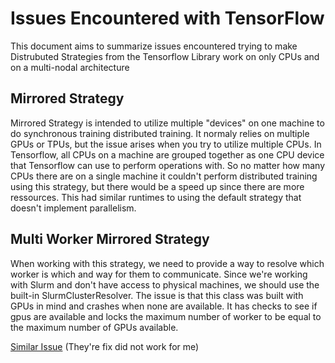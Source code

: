 # Issues Encountered with TensorFlow 

This document aims to summarize issues encountered trying to make Distrubuted Strategies from the Tensorflow Library work on only CPUs and on a multi-nodal architecture

## Mirrored Strategy

Mirrored Strategy is intended to utilize multiple "devices" on one machine to do synchronous training distributed training. It normaly relies on multiple GPUs or TPUs, but the issue arises when you try to utilize multiple CPUs.
In Tensorflow, all CPUs on a machine are grouped together as one CPU device that Tensorflow can use to perform operations with. So no matter how many CPUs there are on a single machine it couldn't perform distributed training using this strategy, but there would be a speed up since there are more ressources.
This had similar runtimes to using the default strategy that doesn't implement parallelism.

## Multi Worker Mirrored Strategy

When working with this strategy, we need to provide a way to resolve which worker is which and way for them to communicate. Since we're working with Slurm and don't have access to physical machines, we should use the built-in SlurmClusterResolver. The issue is that this class was built with GPUs in mind and crashes when none are available. It has checks to see if gpus are available and locks the maximum number of worker to be equal to the maximum number of GPUs available.

[Similar Issue](https://github.com/tensorflow/tensorflow/issues/56894) (They're fix did not work for me)

